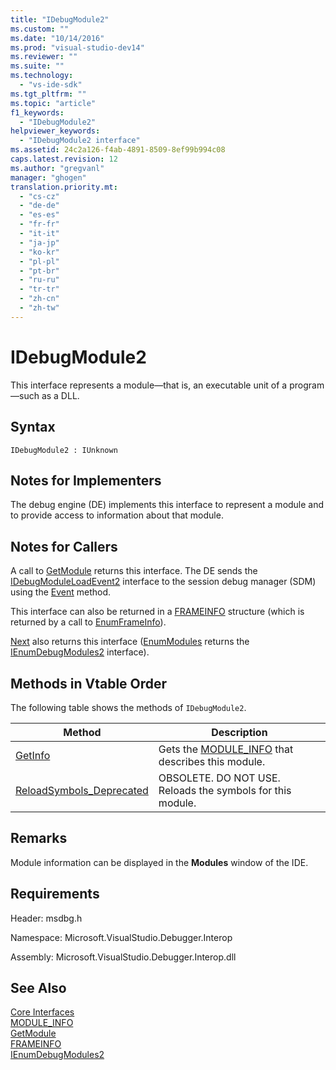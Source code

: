 ```yaml
---
title: "IDebugModule2"
ms.custom: ""
ms.date: "10/14/2016"
ms.prod: "visual-studio-dev14"
ms.reviewer: ""
ms.suite: ""
ms.technology: 
  - "vs-ide-sdk"
ms.tgt_pltfrm: ""
ms.topic: "article"
f1_keywords: 
  - "IDebugModule2"
helpviewer_keywords: 
  - "IDebugModule2 interface"
ms.assetid: 24c2a126-f4ab-4891-8509-8ef99b994c08
caps.latest.revision: 12
ms.author: "gregvanl"
manager: "ghogen"
translation.priority.mt: 
  - "cs-cz"
  - "de-de"
  - "es-es"
  - "fr-fr"
  - "it-it"
  - "ja-jp"
  - "ko-kr"
  - "pl-pl"
  - "pt-br"
  - "ru-ru"
  - "tr-tr"
  - "zh-cn"
  - "zh-tw"
---
```

# IDebugModule2
This interface represents a module—that is, an executable unit of a program—such as a DLL.  
  
## Syntax  
  
```  
IDebugModule2 : IUnknown  
```  
  
## Notes for Implementers  
 The debug engine (DE) implements this interface to represent a module and to provide access to information about that module.  
  
## Notes for Callers  
 A call to [GetModule](../extensibility/idebugmoduleloadevent2--getmodule.md) returns this interface. The DE sends the [IDebugModuleLoadEvent2](../extensibility/idebugmoduleloadevent2.md) interface to the session debug manager (SDM) using the [Event](../extensibility/idebugeventcallback2--event.md) method.  
  
 This interface can also be returned in a [FRAMEINFO](../extensibility/frameinfo.md) structure (which is returned by a call to [EnumFrameInfo](../extensibility/idebugthread2--enumframeinfo.md)).  
  
 [Next](../extensibility/ienumdebugmodules2--next.md) also returns this interface ([EnumModules](../extensibility/idebugprogram2--enummodules.md) returns the [IEnumDebugModules2](../extensibility/ienumdebugmodules2.md) interface).  
  
## Methods in Vtable Order  
 The following table shows the methods of `IDebugModule2`.  
  
|Method|Description|  
|------------|-----------------|  
|[GetInfo](../extensibility/idebugmodule2--getinfo.md)|Gets the [MODULE_INFO](../extensibility/module_info.md) that describes this module.|  
|[ReloadSymbols_Deprecated](../extensibility/idebugmodule2--reloadsymbols_deprecated.md)|OBSOLETE. DO NOT USE. Reloads the symbols for this module.|  
  
## Remarks  
 Module information can be displayed in the **Modules** window of the IDE.  
  
## Requirements  
 Header: msdbg.h  
  
 Namespace: Microsoft.VisualStudio.Debugger.Interop  
  
 Assembly: Microsoft.VisualStudio.Debugger.Interop.dll  
  
## See Also  
 [Core Interfaces](../extensibility/core-interfaces.md)   
 [MODULE_INFO](../extensibility/module_info.md)   
 [GetModule](../extensibility/idebugmoduleloadevent2--getmodule.md)   
 [FRAMEINFO](../extensibility/frameinfo.md)   
 [IEnumDebugModules2](../extensibility/ienumdebugmodules2.md)